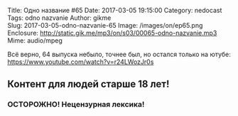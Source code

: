 Title: Одно название #65
Date: 2017-03-05 19:15:00
Category: nedocast  
Tags: odno nazvanie
Author: gikme  
Slug: 2017-03-05-odno-nazvanie-65
Image: /images/on/ep65.png
Enclosure: http://static.gik.me/mp3/on/s03/00065-odno-nazvanie.mp3
Mime: audio/mpeg


Всё верно, 64 выпуска небыло, точнее был, но остался только на ютубе:  <https://www.youtube.com/watch?v=r24LWozJr0s>

## Контент для людей старше 18 лет!

### ОСТОРОЖНО! Нецензурная лексика!
